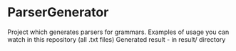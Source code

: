 # ParserGenerator

Project which generates parsers for grammars. Examples of usage you can watch in this repository (all .txt files)
Generated result - in result/ directory
